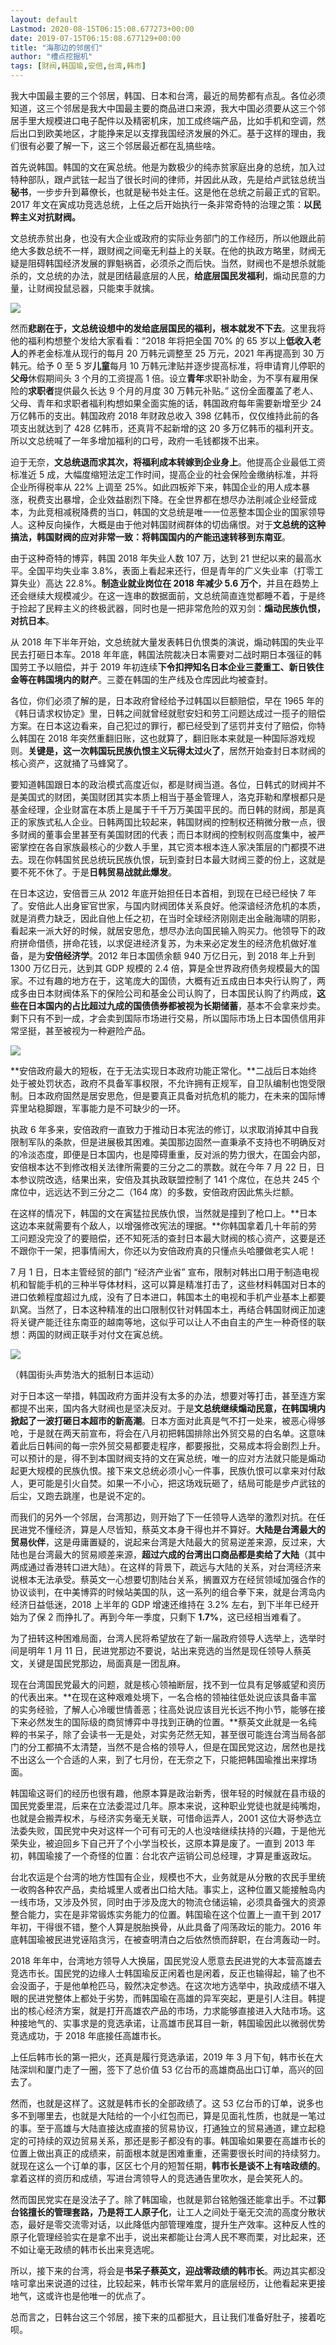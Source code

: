 ```yaml
---
layout: default
Lastmod: 2020-08-15T06:15:08.677273+00:00
date: 2019-07-15T06:15:08.677129+00:00
title: "海那边的邻居们"
author: "槽点挖掘机"
tags: [财阀,韩国瑜,安倍,台湾,韩市]
---
```


我大中国最主要的三个邻居，韩国、日本和台湾，最近的局势都有点乱。各位必须知道，这三个邻居是我大中国最主要的商品进口来源，我大中国必须要从这三个邻居手里大规模进口电子配件以及精密机床，加工成终端产品，比如手机和空调，然后出口到欧美地区，才能挣来足以支撑我国经济发展的外汇。基于这样的理由，我们很有必要了解一下，这三个邻居最近都在乱搞些啥。

首先说韩国。韩国的文在寅总统。他是为数极少的纯赤贫家庭出身的总统，加入过特种部队，跟卢武铉一起当了很长时间的律师，并因此从政，先是给卢武铉总统当**秘书**，一步步升到幕僚长，也就是秘书处主任。这是他在总统之前最正式的官职。2017 年文在寅成功竞选总统，上任之后开始执行一条非常奇特的治理之策：**以民粹主义对抗财阀。**

文总统赤贫出身，也没有大企业或政府的实际业务部门的工作经历，所以他跟此前绝大多数总统不一样，跟财阀之间毫无利益上的关联。在他的执政方略里，财阀无疑是阻碍韩国经济发展的罪魁祸首，必须杀之而后快。当然，财阀也不是想杀就能杀的，文总统的办法，就是团结最底层的人民，**给底层国民发福利**，煽动民意的力量，让财阀投鼠忌器，只能束手就擒。

![](https://images.weserv.nl/?url=https%3A//ressrc.com/wp-content/uploads/2019/07/20190729171818.jpg)

然而**悲剧在于，文总统设想中的发给底层国民的福利，根本就发不下去**。这里我将他的福利构想整个发给大家看看：“2018 年将把全国 70% 的 65 岁以上**低收入老人**的养老金标准从现行的每月 20 万韩元调整至 25 万元，2021 年再提高到 30 万韩元。给予 0 至 5 岁**儿童**每月 10 万韩元津贴并逐步提高标准，将申请育儿停职的**父母**休假期间头 3 个月的工资提高 1 倍。设立**青年**求职补助金，为不享有雇用保险的**求职者**提供最久长达 9 个月的月度 30 万韩元补贴。” 这份全面覆盖了老人、父母、青年和求职者福利构想如果全面实施的话，韩国政府每年需要新增至少 24 万亿韩币的支出。韩国政府 2018 年财政总收入 398 亿韩币，仅仅维持此前的各项支出就达到了 428 亿韩币，还真背不起新增的这 20 多万亿韩币的福利开支。所以文总统喊了一年多增加福利的口号，政府一毛钱都拨不出来。

迫于无奈，**文总统退而求其次，将福利成本转嫁到企业身上**。他提高企业最低工资标准近 5 成，大幅度缩短法定工作时间，提高企业的社会保险金缴纳标准，并将企业所得税率从 22% 上调至 25%。如此四板斧下来，韩国企业的用人成本暴涨，税费支出暴增，企业效益剧烈下降。在全世界都在想尽办法削减企业经营成本，为此竞相减税降费的当口，韩国的文总统是唯一一位恶整本国企业的国家领导人。这种反向操作，大概是由于他对韩国财阀群体的切齿痛恨。对于**文总统的这种搞法，韩国财阀的应对非常一致：将韩国国内的产能迅速转移到东南亚**。

由于这种奇特的博弈，韩国 2018 年失业人数 107 万，达到 21 世纪以来的最高水平。全国平均失业率 3.8%，表面上看起来还行，但是青年的广义失业率（打零工算失业）高达 22.8%。**制造业就业岗位在 2018 年减少 5.6 万个**，并且在趋势上还会继续大规模减少。在这一连串的数据面前，文总统简直连觉都睡不着，于是终于捡起了民粹主义的终极武器，同时也是一把非常危险的双刃剑：**煽动民族仇恨，对抗日本**。

从 2018 年下半年开始，文总统就大量发表韩日仇恨类的演说，煽动韩国的失业平民去打砸日本车。2018 年年底，韩国法院裁决日本需要对二战时期日本强征的韩国劳工予以赔偿，并于 2019 年初连续**下令扣押知名日本企业三菱重工、新日铁住金等在韩国境内的财产**。三菱在韩国的生产线及仓库因此均被查封。

各位，你们必须了解的是，日本政府曾经给予过韩国以巨额赔偿，早在 1965 年的《韩日请求权协定》里，日韩之间就曾经就慰安妇和劳工问题达成过一揽子的赔偿方案。在日本这边看来，自己犯过的罪行，都已经受到了惩罚并支付了赔偿，你特么韩国在 2018 年突然重翻旧账，这也就算了，翻旧账本来就是一种国际游戏规则。**关键是，这一次韩国玩民族仇恨主义玩得太过火了**，居然开始查封日本财阀的核心资产，这就捅了马蜂窝了。

要知道韩国跟日本的政治模式高度近似，都是财阀当道。各位，日韩式的财阀并不是美国式的财团，美国财团其实本质上相当于基金管理人，洛克菲勒和摩根都只是基金经理，企业财富在本质上是属于千千万万美国平民的。而日韩的财阀，那是真正的家族式私人企业。日韩两国比较起来，韩国财阀的控制权还稍微分散一点，很多财阀的董事会里甚至有美国财团的代表；而日本财阀的控制权则高度集中，被严密掌控在各自家族最核心的少数人手里，其它资本根本连人家决策层的门都摸不进去。现在你韩国贫民总统玩民族仇恨，玩到查封日本最大财阀三菱的份上，这就是要不死不休了。于是**日韩贸易战就此爆发**。

在日本这边，安倍晋三从 2012 年底开始担任日本首相，到现在已经已经快 7 年了。安倍此人出身宦官世家，与国内财阀团体关系良好。他深谙经济危机的本质，就是消费力缺乏，因此自他上任之初，在当时全球经济刚刚走出金融海啸的阴影，看起来一派大好的时候，就居安思危，想尽办法向国民输入购买力。他领导下的政府拼命借债，拼命花钱，以求促进经济复苏，为未来必定发生的经济危机做好准备，是为**安倍经济学**。2012 年日本国债余额 940 万亿日元，到 2018 年上升到 1300 万亿日元，达到其 GDP 规模的 2.4 倍，算是全世界政府债务规模最大的国家。不过有趣的地方在于，这笔庞大的国债，大概有近五成由日本央行认购了，两成多由日本财阀体系下的保险公司和基金公司认购了，日本国民认购了约两成，**这些在日本国内的占比超过九成的国债债券都被视为长期储蓄**，基本不会拿来炒卖。剩下只有不到一成，才会卖到国际市场进行交易，所以国际市场上日本国债信用非常坚挺，甚至被视为一种避险产品。

![](https://images.weserv.nl/?url=https%3A//ressrc.com/wp-content/uploads/2019/07/20190729171457.jpg)

**安倍政府最大的短板，在于无法实现日本政府功能正常化。**二战后日本始终处于被处罚状态，政府不具备军事权限，不允许拥有正规军，自卫队编制也饱受限制。日本政府固然是居安思危，但是要真正具备对抗危机的能力，在未来的国际博弈里站稳脚跟，军事能力是不可缺少的一环。

执政 6 年多来，安倍政府一直致力于推动日本宪法的修订，以求取消掉其中自我限制军队的条款，但是进展极其困难。美国那边固然一直秉承不支持也不明确反对的冷淡态度，即便是日本国内，也是障碍重重，反对派的势力很大，在国会内部，安倍根本达不到修改相关法律所需要的三分之二的票数。就在今年 7 月 22 日，日本参议院改选，结果出来，安倍及其执政联盟控制了 141 个席位，在总共 245 个席位中，远远达不到三分之二（164 席）的多数，安倍政府因此焦头烂额。

在这样的情况下，韩国的文在寅猛拉民族仇恨，当然就是撞到了枪口上。**日本这边本来就需要有个敌人，以增强修改宪法的理据。**你韩国拿着几十年前的劳工问题没完没了的要赔偿，还不知死活的查封日本最大财阀的核心资产，这要是还不跟你干一架，把事情闹大，你还以为安倍政府真的只懂点头哈腰做老实人呢！

7 月 1 日，日本主管经贸的部门 “经济产业省” 宣布，限制对韩出口用于制造电视机和智能手机的三种半导体材料，这可以算是精准打击了，这些材料韩国对日本的进口依赖程度超过九成，没有了日本进口，韩国本土的电视和手机产业基本上都要趴窝。当然了，日本这种精准的出口限制仅针对韩国本土，再结合韩国财阀正加速将关键产能迁往东南亚的越南等地，这似乎可以让人不由自主的产生一种奇怪的联想：两国的财阀正联手对付文在寅总统。

![](https://images.weserv.nl/?url=https%3A//ressrc.com/wp-content/uploads/2019/07/20190729170903.jpg)

（韩国街头声势浩大的抵制日本运动）

对于日本这一举措，韩国政府方面并没有太多的办法，想要对等打击，甚至连方案都提不出来，国内各大财阀也是坚决反对。于是**文总统继续煽动民意，在韩国境内掀起了一波打砸日本超市的新高潮**。日本方面对此真是气不打一处来，被恶心得够呛，于是就在两天前宣布，将会在八月初把韩国排除出外贸交易的白名单。这意味着此后日韩间的每一宗外贸交易都要走程序，都要报批，交易成本将会剧烈上升。可以预计的是，得不到本国财阀支持的文在寅总统，唯一的应对方法就只能是煽动起更大规模的民族仇恨。接下来文总统必须小心一件事，民族仇恨可以拿来对付敌人，更可能是引火自焚。如果一不小心，把这场戏玩砸了，结局可能是步卢武铉的后尘，又跑去跳崖，也是说不定的。

而我们的另外一个邻居，台湾那边，则开始了下一任领导人选举的激烈对抗。在任民进党不懂经济，算是人尽皆知，蔡英文本身干得也并不算好。**大陆是台湾最大的贸易伙伴**，这是毋庸置疑的，说起来台湾是大陆最大的贸易逆差来源，反过来，大陆也是台湾最大的贸易顺差来源，**超过六成的台湾出口商品都是卖给了大陆**（其中两成通过香港转口进大陆）。在这样的背景下，疏远与大陆的关系，对台湾经济来说根本无法承受。蔡英文一心想要切割陆台关系，搁置双方在经贸领域加强合作的协议谈判，在中美博弈的时候站美国的队，这一系列的组合拳下来，就是台湾岛内经济日益低迷，2018 上半年的 GDP 增速还维持在 3.2% 左右，到下半年已经开始为了保 2 而挣扎了。再到今年一季度，只剩下 **1.7%**，这已经相当难看了。

为了扭转这种困难局面，台湾人民将希望放在了新一届政府领导人选举上，选举时间是明年 1 月 11 日，民进党那边不要说，站出来竞选的当然是现任领导人蔡英文，关键是国民党那边，局面真是一团乱麻。

现在台湾国民党最大的问题，就是核心领袖断层，找不到一位具有足够威望和资历的代表出来。**在现在这种艰难处境下，一名合格的领袖往低处说应该具备丰富的实务经验，了解人心冷暖世情善恶；往高处说应该目光长远不拘小节，能够在接下来必然发生的国际级的商贸博弈中寻找到正确的位置。**蔡英文此就是一名纯粹的书呆子，除了会读书一无是处，对实务茫然无知，甚至很可能连台湾当局各部门的分工都搞不太清楚，当然不是合格的领导人，但是在国民党这边，居然也是找不出这么一个合适的人来，到了七月份，在无奈之下，只能把韩国瑜推出来撑场面。

韩国瑜这哥们的经历也很有趣，他原本算是政治新秀，很年轻的时候就在县市级的国民党委里混，后来在立法委混过几年。原本来说，这种职业党徒也就是纯嘴炮，也就是会搬弄权术，与经济实务毫无关联，可惜命运弄人，2001 这位大哥参选立法委失败，国民党中央对这样一个可有可无的人也没啥继续扶持的兴趣，于是他光荣失业，被迫回乡下自己开了个小学当校长，这原本算是废了。一直到 2013 年初，韩国瑜接了一个奇怪的位置：台北农产运销公司总经理，才算是重返政坛。

台北农运是个台湾的地方性国有企业，规模也不大，业务就是从分散的农民手里统一收购各种农产品，卖给城里人或者出口给大陆。事实上，这种位置又能接触岛内一线市场，又涉及外贸，同时由于涉及庞大的物流仓储运输，必须具备强大的资源整合能力，实在是非常锻炼实务能力的位置。韩国瑜在这个位置上一直干到 2017 年初，干得很不错，整个人算是脱胎换骨，从此具备了闯荡政坛的能力。2016 年底韩国瑜被民进党诬陷贪污，在被查明清白之后依然愤而辞职，在台湾轰动一时。

2018 年年中，台湾地方领导人大换届，国民党没人愿意去民进党的大本营高雄去竞选市长。国民党的边缘人士韩国瑜反正闲着也是闲着，反正也输得起，输了也不会没面子，于是他单枪匹马，毅然决定参选。在这次地方选举中，执政成绩不堪入眼的民进党整体上都处于劣势，而韩国瑜在高雄的异军突起，更是引人注目。韩提出的核心经济方案，就是打开高雄农产品的市场，力求能够直接进入大陆市场。这种接地气的、实事求是的竞选承诺，让高雄市民耳目一新，韩国瑜因此以微弱优势竞选成功，于 2018 年底接任高雄市长。

上任后韩市长的第一把火，还真是履行竞选承诺，2019 年 3 月下旬，韩市长在大陆深圳和厦门走了一圈，签下了总价值 53 亿台币的高雄商品出口订单，高兴的回去了。

然而，也就是这样了。这就是韩市长的全部政绩了。这 53 亿台币的订单，说多也多不到哪里去，也就是大陆给的一个小红包而已，算是见面礼性质，也就是一笔过的事。至于高雄与大陆直接达成直接的贸易协议，打通独立的贸易通道，建立起稳定的可持续的双边贸易关系，那还是影子都没有的事。韩国瑜如果要在高雄市长的位置上做出真正的成绩来，前面根本就是困难重重，还需要很长时间的持续努力。就现在这么一个订单的事，区区七个月的短暂任期，**韩市长是谈不上有啥政绩的**。拿着这样的资历和成绩，写进台湾领导人的竞选通告里吹水，是会笑死人的。

然而国民党实在是没法子了。除了韩国瑜，也就是郭台铭勉强还能拿出手。不过**郭台铭擅长的管理套路，乃是将工人原子化**，让工人之间处于毫无交流的高度分散状态，最好是零交流零对话，以此降低内部管理难度，提升生产效率。这种反人性的原子化管理经验实在是拿不出手，说出来都能让台湾人民不寒而栗，对比起来，还不如让毫无政绩的韩市长出来竞选呢。

所以，接下来的台湾，将会是**书呆子蔡英文，迎战零政绩的韩市长**。两边其实都没啥可拿出来说道的过往，比较起来，韩市长常年累月的底层经历，让他看起来更接地气，这或许也是他唯一的优点了。

总而言之，日韩台这三个邻居，接下来的瓜都挺大，且让我们准备好肚子，接着吃呗。

